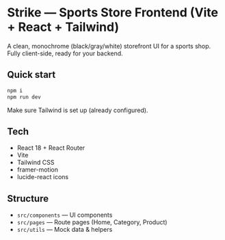 # Strike — Sports Store Frontend (Vite + React + Tailwind)

A clean, monochrome (black/gray/white) storefront UI for a sports shop. Fully client-side, ready for your backend.

## Quick start
```bash
npm i
npm run dev
```
Make sure Tailwind is set up (already configured).

## Tech
- React 18 + React Router
- Vite
- Tailwind CSS
- framer-motion
- lucide-react icons

## Structure
- `src/components` — UI components
- `src/pages` — Route pages (Home, Category, Product)
- `src/utils` — Mock data & helpers
